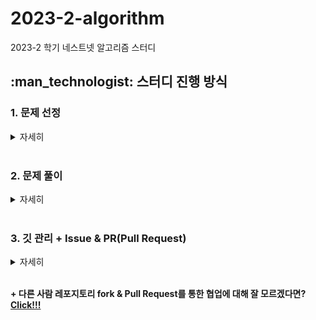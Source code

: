 # 2023-2-algorithm
2023-2 학기 네스트넷 알고리즘 스터디 

<h2>
  :man_technologist: 스터디 진행 방식 
</h2>
<h3><b>1. 문제 선정 </b> </h3>
<details>
  <summary>자세히</summary>
  <ul>
    <li>매 주 금~일에 <a href="https://devjeong.com/algorithm/algorithm-1/">백준 문제 추천 사이트</a>에서 알고리즘 당 세 문제를 선정한다. (스터디장 주관)</li>
    <li>문제 선정 후 <a href="https://www.acmicpc.net/group/workbook/18220">백준 23-2 네넷 알고리즘 스터디 그룹</a>에 주차+문제를 추가한다. (스터디장 or 도현 주관)</li>
    <li>이슈를 작성한다. (스터디장 주관)</li>
  </ul>
</details>

<br>

<h3><b>2. 문제 풀이 </b> </h3>
<details>
  <summary>자세히</summary>
  <ul>
    <li>폴더 구조 : 본인 이름 / week_해당 주 / Boj문제번호 이름으로 설정한 소스코드 <b>ex) KimSeongHo / week_1 / Boj1343.java</b> </li>
    <li>30분 ~ 1시간 생각해도 방법이 떠오르지 않으면 구글에 검색 후 공부하여 문제를 푼다. </li>
    <li>복잡한 부분이나 핵심 알고리즘에 주석을 단다.</li>
  </ul>
</details>

<br>

<h3><b>3. 깃 관리 + Issue & PR(Pull Request) </b> </h3>
<details>
  <summary>자세히</summary>
  <ol>
    <li>프로젝트를 생성한다.</li>
    <li>
      Nestnet-study Organization의 nestnet_algorithm_2023_2 레포지토리를 fork 한다
      <img src="https://github.com/Nestnet-study/nestnet_algorithm_2023_2/assets/81570533/d508321f-85e7-4e87-a9af-eba45c1a9f37", width=100%>
    </li>
    <li>
      fork 후에는 내 레포지토리가 생기는데, organization의 레포지토리는 "organization 이름 / 레포지토리 이름" 인데, 내 레포지토리는 "아이디 / 레포지토리 이름" 인 것을 확인할 수 있다. 해당 레포지토리를 clone한다. 
      <img src="https://github.com/Nestnet-study/nestnet_algorithm_2023_2/assets/81570533/1eb7b8b0-c360-46a4-b922-2098b6200048", width=100%>
    </li>
    <li>
      프로젝트를 생성하고 적절한 위치에서 "git clone 레포지토리" 를 해준다. 내 경우, C:\InteliJ_workspace\2023-nestnet-algo\src\ 하위에서 clone을 해주었다.(java) <br>
      클론한 레포지토리 하위에 본인의 이름으로 폴더를 생성하고, 해당 폴더 하위에 주차별 패키지를 만든다. 템플릿 : <b>이름/week_해당주차</b> <br> ex) KimSeongHo/week_1
      <img src="https://github.com/Nestnet-study/nestnet_algorithm_2023_2/assets/81570533/6cbaef03-6027-4ff7-b2a7-8004047ddf34", width=100%>
      <img src="https://github.com/Nestnet-study/nestnet_algorithm_2023_2/assets/81570533/16f934d6-8fbc-4ac0-97df-026e3d8d429b", width=100%>
    </li>
    <li>
      week_해당주차 하위에 소스파일을 생성한다. 템플릿 : <b>Boj문제번호</b> ex) week_1/Boj1343.java
    </li>
    <li>
      해당 주차 문제를 모두 풀면 "git add 본인 이름" -> git commit -m "(#이슈번호) [해당주차] 이름" 으로 커밋을 한 후 본인 레포지토리에 push 한다. ex) git commit -m "(#3) [1주차] 김성호"
    </li>
    <li>
      본인 레포지토리에 push가 잘 된 것을 확인한 후, 
      <img src="https://github.com/Nestnet-study/nestnet_algorithm_2023_2/assets/81570533/b2929c50-9cb1-454d-aa8c-2cfeaa53abdb", width=100%>
      PR을 생성한다. 
      <img src="https://github.com/Nestnet-study/nestnet_algorithm_2023_2/assets/81570533/dfe7690a-c94d-40c3-b917-bd7ba30792f5", width=100%>
    </li>
    <li>
      head repository는 fork해서 가져온 내 레포지토리이고, base repository는 organization의 레포지토리이다. head의 main 브랜치에서 에서 base의 main 브랜치로 PR을 보내는 것이다.  
      <img src="https://github.com/Nestnet-study/nestnet_algorithm_2023_2/assets/81570533/e6b83f31-89ec-4c28-9e81-0136306a00d2", width=100%>
    </li>
    <li>
      PR 제목 템플릿 : [해당 주차] 이름 ex) [1주차] 김성호 으로 PR을 작성한다. 내용은 각 문제를 쓰고 어떻게 풀었는지, 다른사람에게 알려주고 싶은 내용은 무엇인지 작성한다. (딱히 없으면 뭐..)
      <img src="https://github.com/Nestnet-study/nestnet_algorithm_2023_2/assets/81570533/d30d987a-bdd1-4204-9e05-49ed9652e049", width=100%>
    </li>
  </ol>
</details>

<br>

<b>+ 다른 사람 레포지토리 fork & Pull Request를 통한 협업에 대해 잘 모르겠다면? <a href="https://inpa.tistory.com/entry/GIT-%E2%9A%A1%EF%B8%8F-%EA%B9%83%ED%97%99-PRPull-Request-%EB%B3%B4%EB%82%B4%EB%8A%94-%EB%B0%A9%EB%B2%95-folk-issue">Click!!!</a></b>
